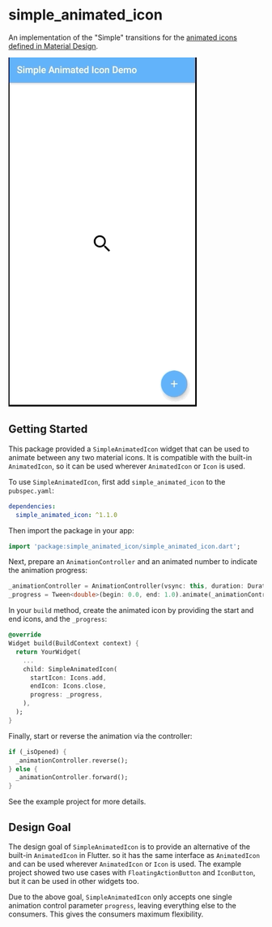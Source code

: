 # simple_animated_icon

An implementation of the "Simple" transitions for the [animated icons defined in Material Design](https://material.io/design/iconography/animated-icons.html#transitions).

![example](simple_animated_icon_example.gif)

## Getting Started

This package provided a `SimpleAnimatedIcon` widget that can be used to animate between any two material icons.
It is compatible with the built-in `AnimatedIcon`, so it can be used wherever `AnimatedIcon` or `Icon` is used.

To use `SimpleAnimatedIcon`, first add `simple_animated_icon` to the `pubspec.yaml`:

```yaml
dependencies:
  simple_animated_icon: ^1.1.0
```

Then import the package in your app:

```dart
import 'package:simple_animated_icon/simple_animated_icon.dart';
```

Next, prepare an `AnimationController` and an animated number to indicate the animation progress:

```dart
_animationController = AnimationController(vsync: this, duration: Duration(milliseconds: 300));
_progress = Tween<double>(begin: 0.0, end: 1.0).animate(_animationController);
```

In your `build` method, create the animated icon by providing the start and end icons, and the `_progress`:

```dart
@override
Widget build(BuildContext context) {
  return YourWidget(
    ...
    child: SimpleAnimatedIcon(
      startIcon: Icons.add,
      endIcon: Icons.close,
      progress: _progress,
    ),
  );
}
```

Finally, start or reverse the animation via the controller:
```dart
if (_isOpened) {
  _animationController.reverse();
} else {
  _animationController.forward();
}
```

See the example project for more details.


## Design Goal

The design goal of `SimpleAnimatedIcon` is to provide an alternative of the built-in `AnimatedIcon` in Flutter.
so it has the same interface as `AnimatedIcon` and can be used wherever `AnimatedIcon` or `Icon` is used.
The example project showed two use cases with `FloatingActionButton` and `IconButton`,
but it can be used in other widgets too.

Due to the above goal, `SimpleAnimatedIcon` only accepts one single animation control parameter `progress`,
leaving everything else to the consumers. This gives the consumers maximum flexibility.


